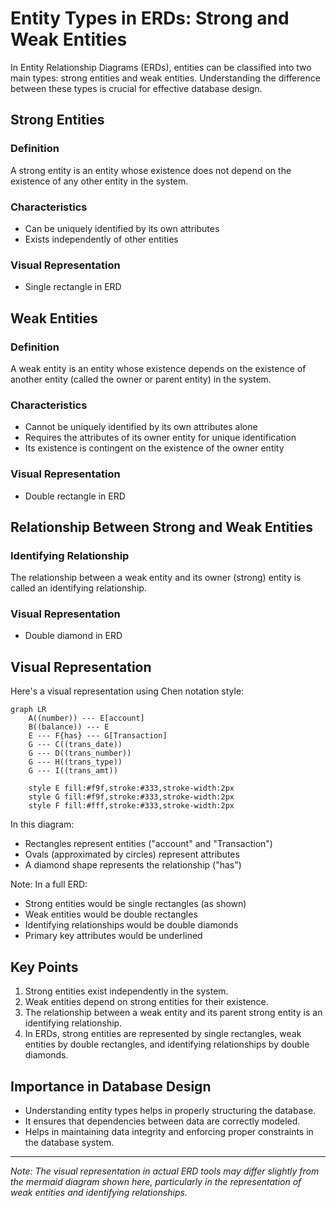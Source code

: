# Entity Types in ERDs: Strong and Weak Entities

In Entity Relationship Diagrams (ERDs), entities can be classified into two main types: strong entities and weak entities. Understanding the difference between these types is crucial for effective database design.

## Strong Entities

### Definition
A strong entity is an entity whose existence does not depend on the existence of any other entity in the system.

### Characteristics
- Can be uniquely identified by its own attributes
- Exists independently of other entities

### Visual Representation
- Single rectangle in ERD

## Weak Entities

### Definition
A weak entity is an entity whose existence depends on the existence of another entity (called the owner or parent entity) in the system.

### Characteristics
- Cannot be uniquely identified by its own attributes alone
- Requires the attributes of its owner entity for unique identification
- Its existence is contingent on the existence of the owner entity

### Visual Representation
- Double rectangle in ERD

## Relationship Between Strong and Weak Entities

### Identifying Relationship
The relationship between a weak entity and its owner (strong) entity is called an identifying relationship.

### Visual Representation
- Double diamond in ERD

## Visual Representation

Here's a visual representation using Chen notation style:

```mermaid
graph LR
    A((number)) --- E[account]
    B((balance)) --- E
    E --- F{has} --- G[Transaction]
    G --- C((trans_date))
    G --- D((trans_number))
    G --- H((trans_type))
    G --- I((trans_amt))
    
    style E fill:#f9f,stroke:#333,stroke-width:2px
    style G fill:#f9f,stroke:#333,stroke-width:2px
    style F fill:#fff,stroke:#333,stroke-width:2px
```

In this diagram:
- Rectangles represent entities ("account" and "Transaction")
- Ovals (approximated by circles) represent attributes
- A diamond shape represents the relationship ("has")

Note: In a full ERD:
- Strong entities would be single rectangles (as shown)
- Weak entities would be double rectangles
- Identifying relationships would be double diamonds
- Primary key attributes would be underlined

## Key Points

1. Strong entities exist independently in the system.
2. Weak entities depend on strong entities for their existence.
3. The relationship between a weak entity and its parent strong entity is an identifying relationship.
4. In ERDs, strong entities are represented by single rectangles, weak entities by double rectangles, and identifying relationships by double diamonds.

## Importance in Database Design

- Understanding entity types helps in properly structuring the database.
- It ensures that dependencies between data are correctly modeled.
- Helps in maintaining data integrity and enforcing proper constraints in the database system.

---

*Note: The visual representation in actual ERD tools may differ slightly from the mermaid diagram shown here, particularly in the representation of weak entities and identifying relationships.*
